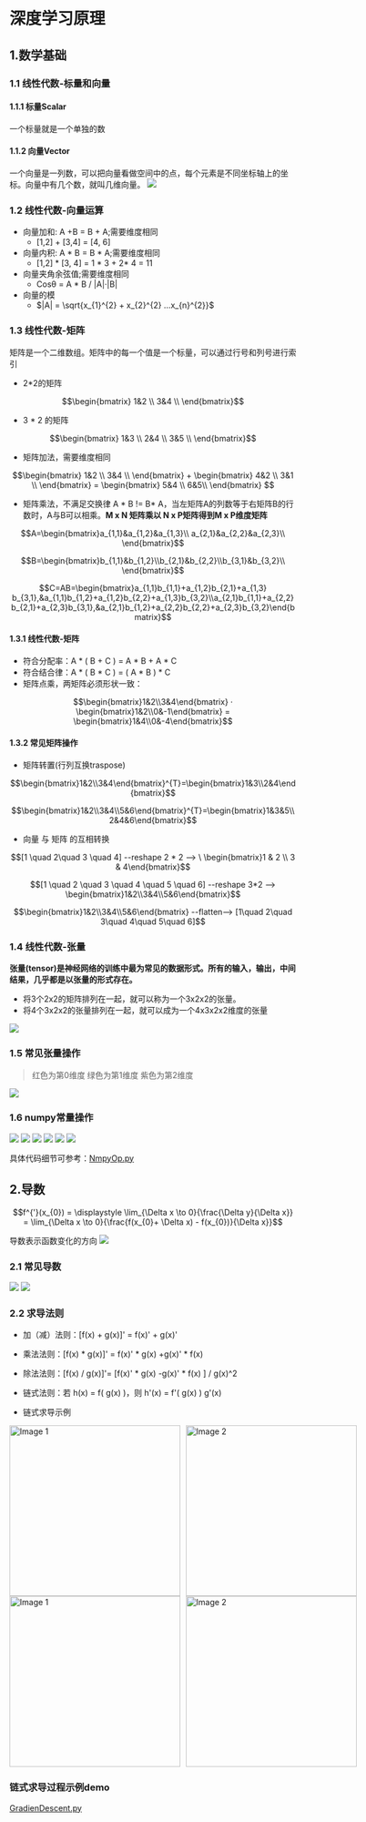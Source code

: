 # 深度学习原理

## 1.数学基础

### 1.1 线性代数-标量和向量

#### 1.1.1 标量Scalar
一个标量就是一个单独的数

#### 1.1.2 向量Vector

一个向量是一列数，可以把向量看做空间中的点，每个元素是不同坐标轴上的坐标。向量中有几个数，就叫几维向量。
![](./image/1.png)

### 1.2 线性代数-向量运算

- 向量加和:  A +B = B + A;需要维度相同
    - [1,2] + [3,4] = [4, 6]
- 向量内积:  A * B = B * A;需要维度相同
    - [1,2] * [3, 4] = 1 * 3 + 2* 4 = 11
- 向量夹角余弦值;需要维度相同
    - Cosθ = A * B / |A|·|B|
- 向量的模
    - $|A| = \sqrt{x_{1}^{2} + x_{2}^{2} ...x_{n}^{2}}$

### 1.3 线性代数-矩阵
矩阵是一个二维数组。矩阵中的每一个值是一个标量，可以通过行号和列号进行索引

- 2*2的矩阵 

```math
\begin{bmatrix} 1&2 \\ 3&4 \\ \end{bmatrix}
```

- 3 * 2 的矩阵  

```math
\begin{bmatrix} 1&3 \\ 2&4 \\ 3&5 \\ \end{bmatrix}
```

- 矩阵加法，需要维度相同

```math
\begin{bmatrix} 1&2 \\ 3&4 \\ \end{bmatrix} + \begin{bmatrix} 4&2 \\ 3&1 \\ \end{bmatrix} = \begin{bmatrix} 5&4 \\ 6&5\\ \end{bmatrix}

```

- 矩阵乘法，不满足交换律 A * B != B* A，当左矩阵A的列数等于右矩阵B的行数时，A与B可以相乘。**M x N 矩阵乘以 N x P矩阵得到M x P维度矩阵**

```math
A=\begin{bmatrix}a_{1,1}&a_{1,2}&a_{1,3}\\ a_{2,1}&a_{2,2}&a_{2,3}\\ \end{bmatrix}
```
```math
B=\begin{bmatrix}b_{1,1}&b_{1,2}\\b_{2,1}&b_{2,2}\\b_{3,1}&b_{3,2}\\ \end{bmatrix}
```

```math
C=AB=\begin{bmatrix}a_{1,1}b_{1,1}+a_{1,2}b_{2,1}+a_{1,3} b_{3,1},&a_{1,1}b_{1,2}+a_{1,2}b_{2,2}+a_{1,3}b_{3,2}\\a_{2,1}b_{1,1}+a_{2,2}b_{2,1}+a_{2,3}b_{3,1},&a_{2,1}b_{1,2}+a_{2,2}b_{2,2}+a_{2,3}b_{3,2}\end{bmatrix}
```

#### 1.3.1 线性代数-矩阵

- 符合分配率：A * ( B + C ) = A * B + A * C
- 符合结合律：A * ( B * C ) = ( A * B ) * C 
- 矩阵点乘，两矩阵必须形状一致：

```math
\begin{bmatrix}1&2\\3&4\end{bmatrix} · \begin{bmatrix}1&2\\0&-1\end{bmatrix} = \begin{bmatrix}1&4\\0&-4\end{bmatrix}
```

#### 1.3.2 常见矩阵操作

- 矩阵转置(行列互换traspose)

```math
\begin{bmatrix}1&2\\3&4\end{bmatrix}^{T}=\begin{bmatrix}1&3\\2&4\end{bmatrix}
```
```math
\begin{bmatrix}1&2\\3&4\\5&6\end{bmatrix}^{T}=\begin{bmatrix}1&3&5\\2&4&6\end{bmatrix}
```

- 向量 与 矩阵 的互相转换

```math
[1 \quad 2\quad  3 \quad 4] --reshape 2 * 2 --> \ \begin{bmatrix}1 & 2 \\ 3 & 4\end{bmatrix}
```

```math
[1 \quad 2 \quad 3 \quad 4 \quad 5 \quad 6] --reshape 3*2 --> \begin{bmatrix}1&2\\3&4\\5&6\end{bmatrix}
```

```math
\begin{bmatrix}1&2\\3&4\\5&6\end{bmatrix} --flatten--> [1\quad 2\quad 3\quad 4\quad 5\quad 6]
```

### 1.4 线性代数-张量
**张量(tensor)是神经网络的训练中最为常见的数据形式。所有的输入，输出，中间结果，几乎都是以张量的形式存在。**

- 将3个2x2的矩阵排列在一起，就可以称为一个3x2x2的张量。
- 将4个3x2x2的张量排列在一起，就可以成为一个4x3x2x2维度的张量

![](./image/2.png)

### 1.5 常见张量操作

> 红色为第0维度
> 绿色为第1维度
> 紫色为第2维度

![](./image/3.png)


### 1.6 numpy常量操作
![](./image/numpy1.png) ![](./image/numpy2.png)
![](./image/numpy3.png) ![](./image/numpy4.png)
![](./image/numpy5.png) ![](./image/numpy6.png)



具体代码细节可参考：[NmpyOp.py](./code/NmpyOp.py)


## 2.导数 

```math
f^{'}(x_{0}) = \displaystyle \lim_{\Delta x \to 0}{\frac{\Delta y}{\Delta x}} = \lim_{\Delta x \to 0}{\frac{f(x_{0}+ \Delta x) - f(x_{0})}{\Delta x}}
```

导数表示函数变化的方向
![](./image/4.png)

### 2.1 常见导数

![](./image/5.png) ![](./image/6.png)


### 2.2 求导法则

- 加（减）法则：[f(x) + g(x)]' = f(x)' + g(x)'
- 乘法法则：[f(x) * g(x)]' = f(x)' * g(x) +g(x)' * f(x)
- 除法法则：[f(x) / g(x)]'= [f(x)' * g(x) -g(x)' * f(x) ] / g(x)^2
- 链式法则：若 h(x) = f( g(x) )，则 h'(x) = f'( g(x) ) g'(x)

- 链式求导示例

<div style="display: flex; gap: 10px;">
  <img src="./image/l1.png" alt="Image 1" style="width:300px;">
  <img src="./image/l2.png" alt="Image 2" style="width:300px;">
</div>

<div style="display: flex; gap: 10px;">
  <img src="./image/l3.png" alt="Image 1" style="width:300px;">
  <img src="./image/l4.png" alt="Image 2" style="width:300px;">
</div>


### 链式求导过程示例demo

[GradienDescent.py](./code/GradientDescent.py)
